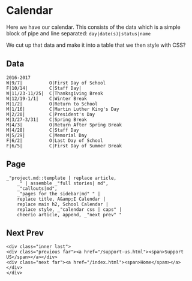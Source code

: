 # Calendar

Here we have our calendar. This consists of the data which is a simple block
of pipe and line separated: `day|date(s)|status|name` 

We cut up that data and make it into a table that we then style with CSS? 

## Data

    2016-2017
    W|9/7|          O|First Day of School
    F|10/14|        C|Staff Day|
    W|11/23-11/25|  C|Thanksgiving Break
    W|12/19-1/1|    C|Winter Break
    M|1/2|          O|Return to School
    M|1/16|         C|Martin Luther King's Day
    M|2/20|         C|President's Day
    M|3/27-3/31|    C|Spring Break
    M|4/3|          O|Return After Spring Break
    M|4/28|         C|Staff Day
    M|5/29|         C|Memorial Day
    F|6/2|          O|Last Day of School
    F|6/5|          C|First Day of Summer Break


## Page

    _"project.md::template | replace article, 
        _" | assemble _"full stories| md", 
        _"callouts|md", 
        _"pages for the sidebar|md" " | 
        replace title, A&amp;I Calendar | 
        replace main h2, School Calendar |
        replace style, _"calendar css | caps" |
        cheerio article, append, _"next prev" "



## Next Prev

    <div class="inner last">
    <div class="previous far"><a href="/support-us.html"><span>Support US</span></a></div>
    <div class="next far"><a href="/index.html"><span>Home</span></a></div>
    </div>

